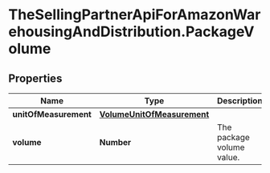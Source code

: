# TheSellingPartnerApiForAmazonWarehousingAndDistribution.PackageVolume

## Properties

Name | Type | Description | Notes
------------ | ------------- | ------------- | -------------
**unitOfMeasurement** | [**VolumeUnitOfMeasurement**](VolumeUnitOfMeasurement.md) |  | 
**volume** | **Number** | The package volume value. | 


